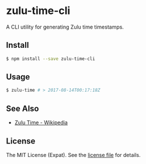 zulu-time-cli
=============
A CLI utility for generating Zulu time timestamps.

Install
-------
```sh
$ npm install --save zulu-time-cli
```

Usage
-----
```sh
$ zulu-time # > 2017-08-14T00:17:18Z
```

See Also
--------
- [Zulu Time - Wikipedia](https://en.wikipedia.org/wiki/Zulu_time)

License
-------
The MIT License (Expat). See the [license file](LICENSE) for details.
